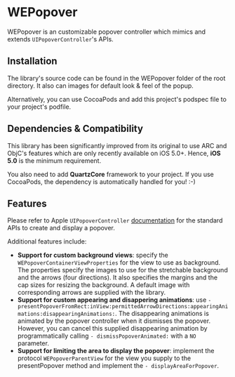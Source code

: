 WEPopover
====================

WEPopover is an customizable popover controller which mimics and extends `UIPopoverController`'s APIs.


Installation
--------------------

The library's source code can be found in the WEPopover folder of the root directory. It also can images for default
look & feel of the popup.

Alternatively, you can use CocoaPods and add this project's podspec file to your project's podfile.


Dependencies & Compatibility
--------------------

This library has been significantly improved from its original to use ARC and ObjC's features which are only recently available on iOS 5.0+. Hence, **iOS 5.0** is the minimum requirement.

You also need to add **QuartzCore** framework to your project. If you use CocoaPods, the dependency is automatically
handled for you! :-)


Features
--------------------

Please refer to Apple `UIPopoverController` [documentation](https://developer.apple.com/library/ios/documentation/uikit/reference/UIPopoverController_class/Reference/Reference.html) 
for the standard APIs to create and display a popover.

Additional features include:
- **Support for custom background views**: specify the `WEPopoverContainerViewProperties` for the view to use as 
background. The properties specify the images to use for the stretchable background and the arrows (four directions). 
It also specifies the margins and the cap sizes for resizing the background. A default image with corresponding 
arrows are supplied with the library.
- **Support for custom appearing and disappering animations**: use `- presentPopoverFromRect:inView:permittedArrowDirections:appearingAnimations:disappearingAnimations:`. 
The disappearing animations is animated by the popover controller when it dismisses the popover. However,
you can cancel this supplied disappearing animation by programmatically calling `- dismissPopoverAnimated:` with
a `NO` parameter.
- **Support for limiting the area to display the popover**: implement the protocol `WEPopoverParentView` for the view 
you supply to the presentPopover method and implement the `- displayAreaForPopover`.
